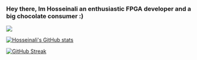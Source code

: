 ### Hey there, Im Hosseinali an enthusiastic FPGA developer and a big chocolate consumer :)

![](https://komarev.com/ghpvc/?username=Hosseinali&color=green)

[![Hosseinali's GitHub stats](https://github-readme-stats.vercel.app/api?username=Hosseinali&show_icons=true&theme=github_dark_dimmed)](https://github.com/anuraghazra/github-readme-stats)

[![GitHub Streak](https://github-readme-streak-stats.herokuapp.com?user=Hosseinali&theme=github-dark-dimmed&date_format=M%20j%5B%2C%20Y%5D)](https://git.io/streak-stats)

